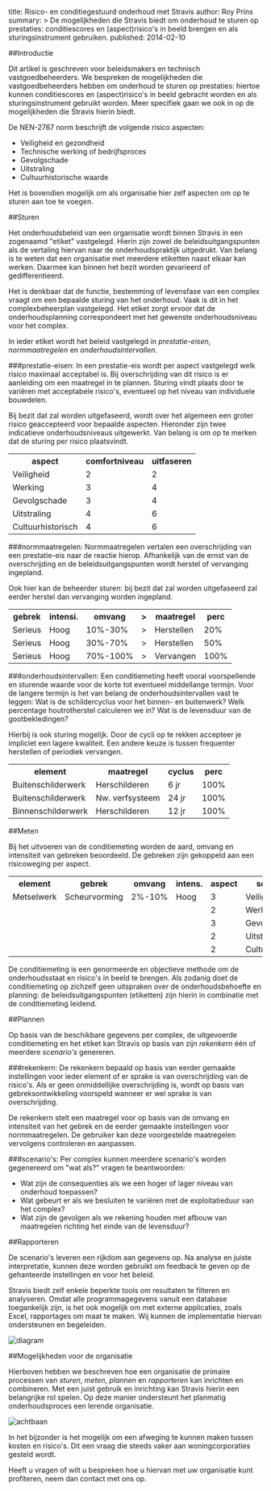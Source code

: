 title: Risico- en conditiegestuurd onderhoud met Stravis
author: Roy Prins
summary: >
    De mogelijkheden die Stravis biedt om onderhoud te sturen op prestaties: conditiescores
    en (aspect)risico's in beeld brengen en als sturingsinstrument gebruiken.
published: 2014-02-10

##Introductie

Dit artikel is geschreven voor beleidsmakers en technisch vastgoedbeheerders. We bespreken de mogelijkheden die vastgoedbeheerders hebben om onderhoud te sturen op prestaties: hiertoe kunnen conditiescores en (aspect)risico's in beeld gebracht worden en als sturingsinstrument gebruikt worden. Meer specifiek gaan we ook in op de mogelijkheden die Stravis hierin biedt.
 
De NEN-2767 norm beschrijft de volgende risico aspecten:

* Veiligheid en gezondheid
* Technische werking of bedrijfsproces
* Gevolgschade
* Uitstraling 
* Cultuurhistorische waarde
 
Het is bovendien mogelijk om als organisatie hier zelf aspecten om op te sturen aan toe te voegen.  

##Sturen

Het onderhoudsbeleid van een organisatie wordt binnen Stravis in een zogenaamd "etiket" vastgelegd. Hierin zijn zowel de beleidsuitgangspunten als de vertaling hiervan naar de onderhoudspraktijk uitgedrukt.  Van belang is te weten dat een organisatie met meerdere etiketten naast elkaar kan werken. Daarmee kan binnen het bezit worden gevarieerd of gedifferentieerd.

Het is denkbaar dat de functie, bestemming of levensfase van een complex vraagt om een bepaalde sturing van het onderhoud. Vaak is dit in het complexbeheerplan vastgelegd. Het etiket zorgt ervoor dat de onderhoudsplanning correspondeert met het gewenste onderhoudsniveau voor het complex.

In ieder etiket wordt het beleid vastgelegd in *prestatie-eisen*,  *normmaatregelen* en *onderhoudsintervallen*.

###prestatie-eisen:
In een prestatie-eis wordt per aspect vastgelegd welk risico maximaal acceptabel is. Bij overschrijding van dit risico is er aanleiding om een maatregel in te plannen. Sturing vindt plaats door te variëren met acceptabele risico's, eventueel op het niveau van individuele bouwdelen.

Bij bezit dat zal worden uitgefaseerd, wordt over het algemeen een groter risico geaccepteerd voor bepaalde aspecten. Hieronder zijn twee indicatieve onderhoudsniveaus uitgewerkt. Van belang is om op te merken dat de sturing per risico plaatsvindt. 

<table>
<tr>	<th>aspect</th>
		<th>comfortniveau</th>
		<th>uitfaseren</th>
</tr>
<tr>	<td>Veiligheid</td>		
		<td class='center'><span class='cm cm2'>2</span></td>
		<td class='center'><span class='cm cm2'>2</span></td>
</tr>
<tr>	<td>Werking</td>
		<td class='center'><span class='cm cm3'>3</span></td>
		<td class='center'><span class='cm cm4'>4</span></td>
</tr>
<tr>	<td>Gevolgschade</td>
		<td class='center'><span class='cm cm3'>3</span></td>
		<td class='center'><span class='cm cm4'>4</span></td>
</tr>
<tr>	<td>Uitstraling</td>
		<td class='center'><span class='cm cm4'>4</span></td>
		<td class='center'><span class='cm cm6'>6</span></td>
</tr>
<tr>	<td>Cultuurhistorisch</td>
		<td class='center'><span class='cm cm4'>4</span></td>
		<td class='center'><span class='cm cm6'>6</span></td>
		</tr>
</table>


###normmaatregelen:
Normmaatregelen vertalen een overschrijding van een prestatie-eis naar de reactie hierop. Afhankelijk van de ernst van de overschrijding en de beleidsuitgangspunten wordt herstel of vervanging ingepland. 

Ook hier kan de beheerder sturen: bij bezit dat zal worden uitgefaseerd zal eerder herstel dan vervanging worden ingepland.

<table>
<tr>	<th>gebrek</th>
		<th>intensi.</th>
		<th>omvang</th>
		<th>&gt;</th>
		<th>maatregel</th>
		<th>perc</th>
</tr>
<tr>	<td>Serieus</td>		
		<td>Hoog</td>	
		<td>10%-30%</td>	
		<td>&gt;</td>
		<td>Herstellen</td>	
		<td>20%</td>	
</tr>
<tr>	<td>Serieus</td>		
		<td>Hoog</td>	
		<td>30%-70%</td>	
		<td>&gt;</td>
		<td>Herstellen</td>	
		<td>50%</td>	
</tr>
<tr>	<td>Serieus</td>		
		<td>Hoog</td>	
		<td>70%-100%</td>
		<td>&gt;</td>	
		<td>Vervangen</td>	
		<td>100%</td>	
</tr>
</table>

###onderhoudsintervallen:
Een conditiemeting heeft vooral voorspellende en sturende waarde voor de korte tot eventueel middellange termijn. Voor de langere termijn is het van belang de onderhoudsintervallen vast te leggen: Wat is de schildercyclus voor het binnen- en buitenwerk? Welk percentage houtrotherstel calculeren we in? Wat is de levensduur van de gootbekledingen?

Hierbij is ook sturing mogelijk. Door de cycli op te rekken accepteer je impliciet een lagere kwaliteit. Een andere keuze is tussen frequenter herstellen of periodiek vervangen.

<table>
<tr>	<th>element</th>
		<th>maatregel</th>
		<th>cyclus</th>
		<th>perc</th>
</tr>
<tr>	<td>Buitenschilderwerk</td>		
		<td>Herschilderen</td>	
		<td>6 jr</td>	
		<td>100%</td>
</tr>
<tr>	<td>Buitenschilderwerk</td>		
		<td>Nw. verfsysteem</td>	
		<td>24 jr</td>	
		<td>100%</td>
</tr>
<tr>	<td>Binnenschilderwerk</td>		
		<td>Herschilderen</td>	
		<td>12 jr</td>	
		<td>100%</td>
</tr>
</table>


##Meten

Bij het uitvoeren van de conditiemeting worden de aard, omvang en intensiteit van gebreken beoordeeld. De gebreken zijn gekoppeld aan een risicoweging per aspect.

<table>
<tr>	<th>element</th>
		<th>gebrek</th>
		<th>omvang</th>
		<th>intens.</th>
		<th>aspect</th>
		<th>score</th>
</tr>
<tr>	<td>Metselwerk</td>		
		<td>Scheurvorming</td>	
		<td>2%-10%</td>	
		<td>Hoog</td>
		<td class='center'><span class='cm cm3'>3</span></td>
		<td>Veiligheid</td>		

</tr>
<tr>	<td></td>		
		<td></td>	
		<td></td>
		<td></td>
		<td class='center'><span class='cm cm2'>2</span></td>
		<td>Werking</td>
</tr>
<tr>	<td></td>		
		<td></td>	
		<td></td>
		<td></td>
		<td class='center'><span class='cm cm3'>3</span></td>
		<td>Gevolgsch.</td>
</tr>
<tr>	<td></td>		
		<td></td>	
		<td></td>	
		<td></td>
		<td class='center'><span class='cm cm2'>2</span></td>
		<td>Uitstraling</td>
</tr>
<tr>	<td></td>		
		<td></td>	
		<td></td>	
		<td></td>
		<td class='center'><span class='cm cm2'>2</span></td>
		<td>Cultuurhist.</td>
</tr>
</table>

De conditiemeting is een genormeerde en objectieve methode om de onderhoudsstaat en risico's in beeld te brengen. Als zodanig doet de conditiemeting op zichzelf geen uitspraken over de onderhoudsbehoefte en planning: de beleidsuitgangspunten (etiketten) zijn hierin in combinatie met de conditiemeting leidend.

##Plannen

Op basis van de beschikbare gegevens per complex, de uitgevoerde conditiemeting en het etiket kan Stravis op basis van zijn *rekenkern* één of meerdere *scenario's* genereren.

###rekenkern:
De rekenkern bepaald op basis van eerder gemaakte instellingen voor ieder element of er sprake is van overschrijding van de risico's. Als er geen onmiddellijke overschrijding is, wordt op basis van gebreksontwikkeling voorspeld wanneer er wel sprake is van overschrijding.

De rekenkern stelt een maatregel voor op basis van de omvang en intensiteit van het gebrek en de eerder gemaakte instellingen voor normmaatregelen. De gebruiker kan deze voorgestelde maatregelen vervolgens controleren en aanpassen.

###scenario's:
Per complex kunnen meerdere scenario's worden gegenereerd om "wat als?" vragen te beantwoorden:

* Wat zijn de consequenties als we een hoger of lager niveau van onderhoud toepassen?
* Wat gebeurt er als we besluiten te variëren met de exploitatieduur van het complex?
* Wat zijn de gevolgen als we rekening houden met afbouw van maatregelen richting het einde van de levensduur?

##Rapporteren

De scenario's leveren een rijkdom aan gegevens op. Na analyse en juiste interpretatie, kunnen deze worden gebruikt om feedback te geven op de gehanteerde instellingen en voor het beleid. 

Stravis biedt zelf enkele beperkte tools om resultaten te filteren en analyseren. Omdat alle programmagegevens vanuit een database toegankelijk zijn, is het ook mogelijk om met externe applicaties, zoals Excel, rapportages om maat te maken. Wij kunnen de implementatie hiervan ondersteunen en begeleiden.

<img src="{{ url_for('static', filename='images/tips/t002_diagram.png') }}" class='tipimg' alt='diagram'>


##Mogelijkheden voor de organisatie

Hierboven hebben we beschreven hoe een organisatie de primaire processen van *sturen*, *meten*, *plannen* en *rapporteren* kan inrichten en combineren. Met een juist gebruik en inrichting kan Stravis hierin een belangrijke rol spelen. Op deze manier ondersteunt het planmatig onderhoudsproces een lerende organisatie.  

<img src="{{ url_for('static', filename='images/tips/t002_achtbaan.png') }}" class='tipimg' alt='achtbaan'>

In het bijzonder is het mogelijk om een afweging te kunnen maken tussen kosten en risico's. Dit een vraag die steeds vaker aan woningcorporaties gesteld wordt.

Heeft u vragen of wilt u bespreken hoe u hiervan met uw organisatie kunt profiteren, neem dan contact met ons op.